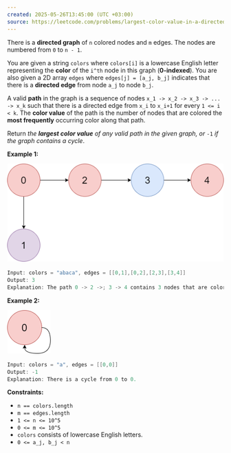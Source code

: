 ```yaml
---
created: 2025-05-26T13:45:00 (UTC +03:00)
source: https://leetcode.com/problems/largest-color-value-in-a-directed-graph/description/?envType=daily-question&envId=2025-05-26
---
```

There is a **directed graph** of `n` colored nodes and `m` edges. The nodes are numbered from `0` to `n - 1`.

You are given a string `colors` where `colors[i]` is a lowercase English letter representing the **color** of the `i^th` node in this graph (**0-indexed**). You are also given a 2D array `edges` where `edges[j] = [a_j, b_j]` indicates that there is a **directed edge** from node `a_j` to node `b_j`.

A valid **path** in the graph is a sequence of nodes `x_1 -> x_2 -> x_3 -> ... -> x_k` such that there is a directed edge from `x_i` to `x_i+1` for every `1 <= i < k`. The **color value** of the path is the number of nodes that are colored the **most frequently** occurring color along that path.

Return _the **largest color value** of any valid path in the given graph, or_ `-1` _if the graph contains a cycle_.


**Example 1:**

![img.png](img.png)

``` Java
Input: colors = "abaca", edges = [[0,1],[0,2],[2,3],[3,4]]
Output: 3
Explanation: The path 0 -> 2 ->; 3 -> 4 contains 3 nodes that are colored "a" (red in the above image).
```


**Example 2:**

![img_1.png](img_1.png)

``` Java
Input: colors = "a", edges = [[0,0]]
Output: -1
Explanation: There is a cycle from 0 to 0.
```


**Constraints:**

-   `n == colors.length`
-   `m == edges.length`
-   `1 <= n <= 10^5`
-   `0 <= m <= 10^5`
-   `colors` consists of lowercase English letters.
-   `0 <= a_j, b_j < n`
